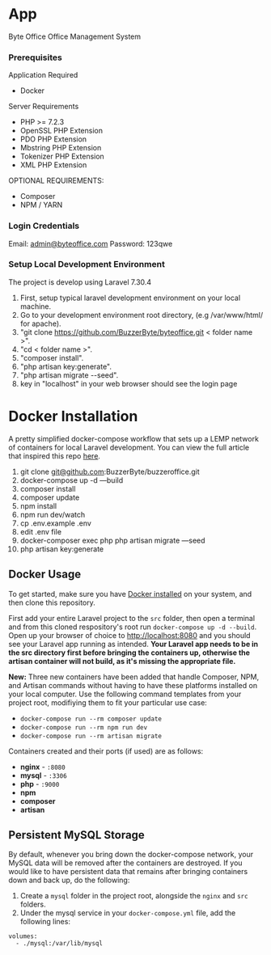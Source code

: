 # App
Byte Office 
Office Management System

### Prerequisites
Application Required
- Docker

Server Requirements
- PHP >= 7.2.3
- OpenSSL PHP Extension
- PDO PHP Extension
- Mbstring PHP Extension
- Tokenizer PHP Extension
- XML PHP Extension

OPTIONAL REQUIREMENTS:
- Composer
- NPM / YARN

### Login Credentials
Email: admin@byteoffice.com
Password: 123qwe

### Setup Local Development Environment

The project is develop using Laravel 7.30.4

1. First, setup typical laravel development environment on your local machine.
2. Go to your development environment root directory, (e.g /var/www/html/ for apache).
3. "git clone https://github.com/BuzzerByte/byteoffice.git < folder name >".
4. "cd < folder name >".
5. "composer install".
6. "php artisan key:generate".
7. "php artisan migrate --seed".
8. key in "localhost" in your web browser should see the login page

# Docker Installation
A pretty simplified docker-compose workflow that sets up a LEMP network of containers for local Laravel development. You can view the full article that inspired this repo [here](https://medium.com/@aschmelyun).

1. git clone git@github.com:BuzzerByte/buzzeroffice.git
2. docker-compose up -d —build
3. composer install
4. composer update
5. npm install
6. npm run dev/watch
7. cp .env.example .env
8. edit .env file
1. docker-composer exec php php artisan migrate —seed
2. php artisan key:generate

## Docker Usage

To get started, make sure you have [Docker installed](https://docs.docker.com/docker-for-mac/install/) on your system, and then clone this repository.

First add your entire Laravel project to the `src` folder, then open a terminal and from this cloned respository's root run `docker-compose up -d --build`. Open up your browser of choice to [http://localhost:8080](http://localhost:8080) and you should see your Laravel app running as intended. **Your Laravel app needs to be in the src directory first before bringing the containers up, otherwise the artisan container will not build, as it's missing the appropriate file.** 

**New:** Three new containers have been added that handle Composer, NPM, and Artisan commands without having to have these platforms installed on your local computer. Use the following command templates from your project root, modifiying them to fit your particular use case:

- `docker-compose run --rm composer update`
- `docker-compose run --rm npm run dev`
- `docker-compose run --rm artisan migrate` 

Containers created and their ports (if used) are as follows:

- **nginx** - `:8080`
- **mysql** - `:3306`
- **php** - `:9000`
- **npm**
- **composer**
- **artisan**

## Persistent MySQL Storage

By default, whenever you bring down the docker-compose network, your MySQL data will be removed after the containers are destroyed. If you would like to have persistent data that remains after bringing containers down and back up, do the following:

1. Create a `mysql` folder in the project root, alongside the `nginx` and `src` folders.
2. Under the mysql service in your `docker-compose.yml` file, add the following lines:

```
volumes:
  - ./mysql:/var/lib/mysql
```
